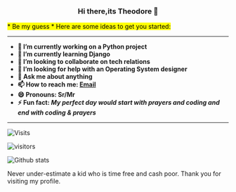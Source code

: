 ### <center>Hi there,its Theodore  👋</center> 
 <mark>* Be my guess * Here are some ideas to get you started:</mark>

<hr>
<b>

- 🔭 I’m currently working on a Python project
- 🌱 I’m currently learning Django
- 👯 I’m looking to collaborate on tech relations
- 🤔 I’m looking for help with an Operating System designer
- 💬 Ask me about anything
- 📫 How to reach me: [Email](mailto:ngulefacfolefac@gmail.com)
- 😄 Pronouns: Sr/Mr
- ⚡ Fun fact: <i> My perfect day would start with prayers and coding and end with coding & prayers </i>

</b>
<hr>

![Visits](https://komarev.com/ghpvc/?username=Ngulefac)


![visitors](https://visitor-badge.glitch.me/badge?page_id=Ngulefac)


![Github stats](https://github-readme-stats.vercel.app/api?username=Ngulefac&show_icons=true&count_private=true)


Never under-estimate a kid who is time free and cash poor.
Thank you for visiting my profile.


